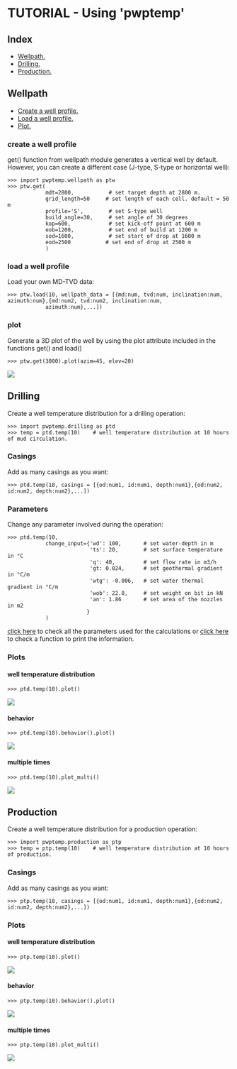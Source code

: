 # TUTORIAL - Using 'pwptemp'

## Index ##

* [Wellpath.](#wellpath)
* [Drilling.](#drilling)
* [Production.](#production)

## Wellpath
* [Create a well profile.](#create-a-well-profile)
* [Load a well profile.](#load-a-well-profile)
* [Plot.](#plot)

### create a well profile
get() function from wellpath module generates a vertical well by default. However, you can create a different case 
(J-type, S-type or horizontal well):

```
>>> import pwptemp.wellpath as ptw
>>> ptw.get( 
            mdt=2800,           # set target depth at 2800 m.
            grid_length=50     # set length of each cell. default = 50 m
            profile='S',        # set S-type well
            build_angle=30,     # set angle of 30 degrees
            kop=600,            # set kick-off point at 600 m
            eob=1200,           # set end of build at 1200 m
            sod=1600,           # set start of drop at 1600 m
            eod=2500           # set end of drop at 2500 m
            )
```

### load a well profile
Load your own MD-TVD data:
```
>>> ptw.load(10, wellpath_data = [{md:num, tvd:num, inclination:num, azimuth:num},{md:num2, tvd:num2, inclination:num, 
            azimuth:num},...])
```

### plot
Generate a 3D plot of the well by using the plot attribute included in the functions get() and load()
```
>>> ptw.get(3000).plot(azim=45, elev=20)
```
![](https://user-images.githubusercontent.com/52009346/78991923-6883a900-7b3a-11ea-80ce-6801950ff20d.PNG)

## Drilling
Create a well temperature distribution for a drilling operation:

```
>>> import pwptemp.drilling as ptd
>>> temp = ptd.temp(10)    # well temperature distribution at 10 hours of mud circulation. 
```

### Casings
Add as many casings as you want:
```
>>> ptd.temp(10, casings = [{od:num1, id:num1, depth:num1},{od:num2, id:num2, depth:num2},...])
```

### Parameters
Change any parameter involved during the operation:
```
>>> ptd.temp(10, 
            change_input={'wd': 100,       # set water-depth in m
                          'ts': 20,        # set surface temperature in °C
                          'q': 40,         # set flow rate in m3/h
                          'gt: 0.024,      # set geothermal gradient in °C/m
                          'wtg': -0.006,   # set water thermal gradient in °C/m
                          'wob': 22.8,     # set weight on bit in kN
                          'an': 1.86       # set area of the nozzles in m2 
                         }
            )
```
[click here](https://github.com/pro-well-plan/pwptemp/blob/master/physics/drilling/inputs.md)
to check all the parameters used for the calculations or
[click here](https://github.com/pro-well-plan/pwptemp/blob/master/docs/pwptemp.drilling.input_info.md)
to check a function to print the information.


### Plots
#### well temperature distribution
```
>>> ptd.temp(10).plot()
```
![](https://user-images.githubusercontent.com/52009346/69182995-5fa22480-0b12-11ea-98cc-8331aeed5c1c.png)

#### behavior
```
>>> ptd.temp(10).behavior().plot()
```
![](https://user-images.githubusercontent.com/52009346/78992254-21e27e80-7b3b-11ea-891f-43b961855b08.PNG)

#### multiple times
```
>>> ptd.temp(10).plot_multi()
```
![](https://user-images.githubusercontent.com/52009346/78992817-7c300f00-7b3c-11ea-9c2e-73f0dd32840e.PNG)

## Production
Create a well temperature distribution for a production operation:

```
>>> import pwptemp.production as ptp
>>> temp = ptp.temp(10)    # well temperature distribution at 10 hours of production. 
```

### Casings
Add as many casings as you want:
```
>>> ptp.temp(10, casings = [{od:num1, id:num1, depth:num1},{od:num2, id:num2, depth:num2},...])
```

### Plots
#### well temperature distribution
```
>>> ptp.temp(10).plot()
```
![](https://user-images.githubusercontent.com/52009346/78993027-109a7180-7b3d-11ea-9cf9-722c007292d1.PNG)

#### behavior
```
>>> ptp.temp(10).behavior().plot()
```
![](https://user-images.githubusercontent.com/52009346/78992954-d4ffa780-7b3c-11ea-9507-a4273a501eb7.PNG)

#### multiple times
```
>>> ptp.temp(10).plot_multi()
```
![](https://user-images.githubusercontent.com/52009346/78992876-a5509f80-7b3c-11ea-99c8-4d654d755584.PNG)